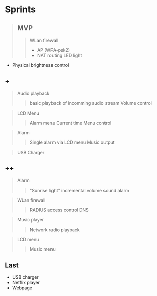 # Sprints
> ## MVP
>> WLan firewall
>> - AP (WPA-psk2)
>> - NAT routing
>> LED light
- Physical brightness control

## +
> Audio playback
>> basic playback of incomming audio stream
>> Volume control

> LCD Menu
>> Alarm menu
>> Current time
>> Menu control

> Alarm
>> Single alarm via LCD menu
>> Music output

> USB Charger

## ++ 
> Alarm
>> "Sunrise light"
>> incremental volume sound alarm

> WLan firewall
>> RADIUS access control
>> DNS

> Music player
>> Network radio playback

> LCD menu
>> Music menu




## Last
- USB charger
- Netflix player
- Webpage
